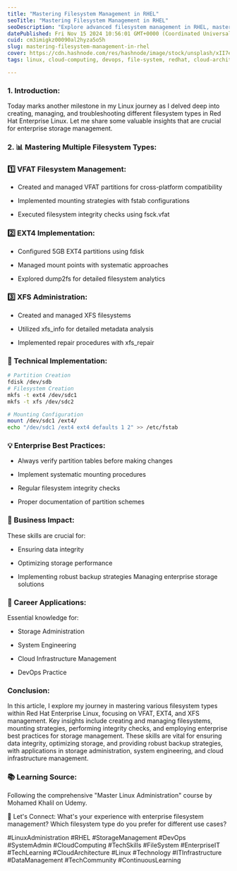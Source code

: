 ```yaml
---
title: "Mastering Filesystem Management in RHEL"
seoTitle: "Mastering Filesystem Management in RHEL"
seoDescription: "Explore advanced filesystem management in RHEL, mastering VFAT, EXT4, and XFS for optimized enterprise storage solutions and enhanced data integrity"
datePublished: Fri Nov 15 2024 10:56:01 GMT+0000 (Coordinated Universal Time)
cuid: cm3imigkz00090al2hyza5o5h
slug: mastering-filesystem-management-in-rhel
cover: https://cdn.hashnode.com/res/hashnode/image/stock/unsplash/xII7efH1G6o/upload/38f8751f2cb353d78ebb1f079475e17b.jpeg
tags: linux, cloud-computing, devops, file-system, redhat, cloud-architecture, data-management, system-admin, tech-skills, tech-community, linuxadministrator

---
```


### 1\. Introduction:

Today marks another milestone in my Linux journey as I delved deep into creating, managing, and troubleshooting different filesystem types in Red Hat Enterprise Linux. Let me share some valuable insights that are crucial for enterprise storage management.

### 2\. 📊 Mastering Multiple Filesystem Types:

### 1️⃣ VFAT Filesystem Management:

* Created and managed VFAT partitions for cross-platform compatibility
    
* Implemented mounting strategies with fstab configurations
    
* Executed filesystem integrity checks using fsck.vfat
    

### 2️⃣ EXT4 Implementation:

* Configured 5GB EXT4 partitions using fdisk
    
* Managed mount points with systematic approaches
    
* Explored dump2fs for detailed filesystem analytics
    

### 3️⃣ XFS Administration:

* Created and managed XFS filesystems
    
* Utilized xfs\_info for detailed metadata analysis
    
* Implemented repair procedures with xfs\_repair
    

### 🔧 Technical Implementation:

```bash
# Partition Creation
fdisk /dev/sdb
# Filesystem Creation
mkfs -t ext4 /dev/sdc1
mkfs -t xfs /dev/sdc2

# Mounting Configuration
mount /dev/sdc1 /ext4/
echo "/dev/sdc1 /ext4 ext4 defaults 1 2" >> /etc/fstab
```

### 💡 Enterprise Best Practices:

* Always verify partition tables before making changes
    
* Implement systematic mounting procedures
    
* Regular filesystem integrity checks
    
* Proper documentation of partition schemes
    

### 🎯 Business Impact:

These skills are crucial for:

* Ensuring data integrity
    
* Optimizing storage performance
    
* Implementing robust backup strategies Managing enterprise storage solutions
    

### 🚀 Career Applications:

Essential knowledge for:

* Storage Administration
    
* System Engineering
    
* Cloud Infrastructure Management
    
* DevOps Practice
    

### Conclusion:

In this article, I explore my journey in mastering various filesystem types within Red Hat Enterprise Linux, focusing on VFAT, EXT4, and XFS management. Key insights include creating and managing filesystems, mounting strategies, performing integrity checks, and employing enterprise best practices for storage management. These skills are vital for ensuring data integrity, optimizing storage, and providing robust backup strategies, with applications in storage administration, system engineering, and cloud infrastructure management.

### 📚 Learning Source:

Following the comprehensive "Master Linux Administration" course by Mohamed Khalil on Udemy.

🤝 Let's Connect: What's your experience with enterprise filesystem management? Which filesystem type do you prefer for different use cases?

#LinuxAdministration #RHEL #StorageManagement #DevOps #SystemAdmin #CloudComputing #TechSkills #FileSystem #EnterpriseIT #TechLearning #CloudArchitecture #Linux #Technology #ITInfrastructure #DataManagement #TechCommunity #ContinuousLearning